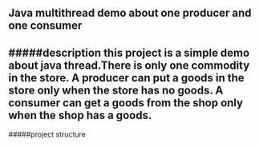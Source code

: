 Java multithread demo about one producer and one consumer
----

#####description
	this project is a simple demo about java thread.There is only one commodity in the store.
	A producer can put a goods in the store only when the store has no goods.
	A consumer can get a goods from the shop only when the shop has a goods.
----

#####project structure

